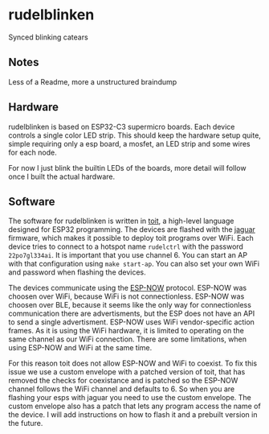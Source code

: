 # rudelblinken

Synced blinking catears

## Notes

Less of a Readme, more a unstructured braindump

## Hardware

rudelblinken is based on ESP32-C3 supermicro boards. Each device controls a single color LED strip. This should keep the hardware setup quite, simple requiring only a esp board, a mosfet, an LED strip and some wires for each node.

For now I just blink the builtin LEDs of the boards, more detail will follow once I built the actual hardware.

## Software

The software for rudelblinken is written in [toit](https://toitlang.org/), a high-level language designed for ESP32 programming. The devices are flashed with the [jaguar](https://github.com/toitlang/jaguar) firmware, which makes it possible to deploy toit programs over WiFi. Each device tries to connect to a hotspot name `rudelctrl` with the password `22po7gl334ai`. It is important that you use channel 6. You can start an AP with that configuration using `make start-ap`. You can also set your own WiFi and password when flashing the devices.

The devices communicate using the [ESP-NOW](https://docs.espressif.com/projects/esp-idf/en/stable/esp32/api-reference/network/esp_now.html) protocol. ESP-NOW was choosen over WiFi, because WiFi is not connectionless. ESP-NOW was choosen over BLE, because it seems like the only way for connectionless communication there are advertisments, but the ESP does not have an API to send a single advertisment. ESP-NOW uses WiFi vendor-specific action frames. As it is using the WiFi hardware, it is limited to operating on the same channel as our WiFi connection. There are some limitations, when using ESP-NOW and WiFi at the same time.

For this reason toit does not allow ESP-NOW and WiFi to coexist. To fix this issue we use a custom envelope with a patched version of toit, that has removed the checks for coexistance and is patched so the ESP-NOW channel follows the WiFi channel and defaults to 6. So when you are flashing your esps with jaguar you need to use the custom envelope. The custom envelope also has a patch that lets any program access the name of the device. I will add instructions on how to flash it and a prebuilt version in the future.
